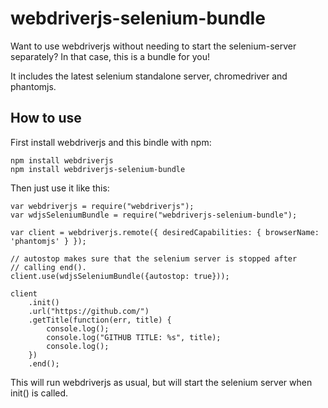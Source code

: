webdriverjs-selenium-bundle
===========================

Want to use webdriverjs without needing to start the selenium-server separately? In that case, this is a bundle for you!

It includes the latest selenium standalone server, chromedriver and
phantomjs.

## How to use

First install webdriverjs and this bindle with npm:

    npm install webdriverjs
    npm install webdriverjs-selenium-bundle

Then just use it like this:

    var webdriverjs = require("webdriverjs");
    var wdjsSeleniumBundle = require("webdriverjs-selenium-bundle");

    var client = webdriverjs.remote({ desiredCapabilities: { browserName: 'phantomjs' } });

    // autostop makes sure that the selenium server is stopped after
    // calling end().
    client.use(wdjsSeleniumBundle({autostop: true}));

    client
        .init()
        .url("https://github.com/")
        .getTitle(function(err, title) {
            console.log();
            console.log("GITHUB TITLE: %s", title);
            console.log();
        })
        .end();

This will run webdriverjs as usual, but will start the selenium server
when init() is called. 

